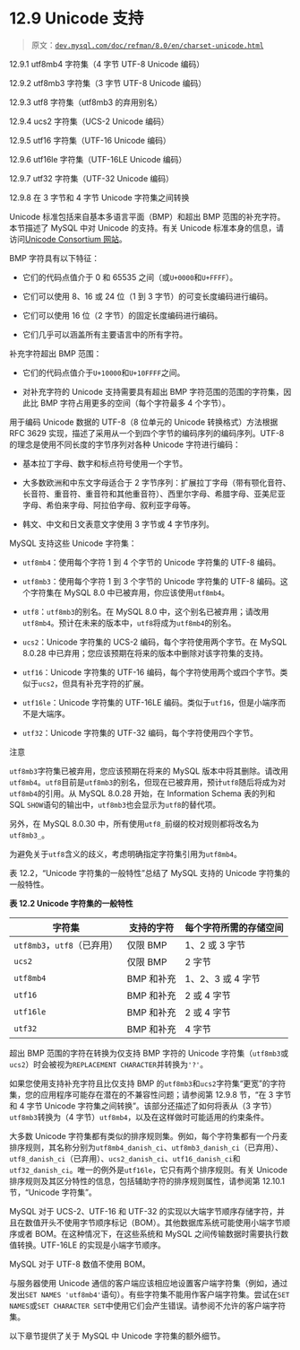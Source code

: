 # 12.9 Unicode 支持

> 原文：[`dev.mysql.com/doc/refman/8.0/en/charset-unicode.html`](https://dev.mysql.com/doc/refman/8.0/en/charset-unicode.html)

12.9.1 utf8mb4 字符集（4 字节 UTF-8 Unicode 编码）

12.9.2 utf8mb3 字符集（3 字节 UTF-8 Unicode 编码）

12.9.3 utf8 字符集（utf8mb3 的弃用别名）

12.9.4 ucs2 字符集（UCS-2 Unicode 编码）

12.9.5 utf16 字符集（UTF-16 Unicode 编码）

12.9.6 utf16le 字符集（UTF-16LE Unicode 编码）

12.9.7 utf32 字符集（UTF-32 Unicode 编码）

12.9.8 在 3 字节和 4 字节 Unicode 字符集之间转换

Unicode 标准包括来自基本多语言平面（BMP）和超出 BMP 范围的补充字符。本节描述了 MySQL 中对 Unicode 的支持。有关 Unicode 标准本身的信息，请访问[Unicode Consortium 网站](http://www.unicode.org/)。

BMP 字符具有以下特征：

+   它们的代码点值介于 0 和 65535 之间（或`U+0000`和`U+FFFF`）。

+   它们可以使用 8、16 或 24 位（1 到 3 字节）的可变长度编码进行编码。

+   它们可以使用 16 位（2 字节）的固定长度编码进行编码。

+   它们几乎可以涵盖所有主要语言中的所有字符。

补充字符超出 BMP 范围：

+   它们的代码点值介于`U+10000`和`U+10FFFF`之间。

+   对补充字符的 Unicode 支持需要具有超出 BMP 字符范围的范围的字符集，因此比 BMP 字符占用更多的空间（每个字符最多 4 个字节）。

用于编码 Unicode 数据的 UTF-8（8 位单元的 Unicode 转换格式）方法根据 RFC 3629 实现，描述了采用从一个到四个字节的编码序列的编码序列。UTF-8 的理念是使用不同长度的字节序列对各种 Unicode 字符进行编码：

+   基本拉丁字母、数字和标点符号使用一个字节。

+   大多数欧洲和中东文字母适合于 2 字节序列：扩展拉丁字母（带有颚化音符、长音符、重音符、重音符和其他重音符）、西里尔字母、希腊字母、亚美尼亚字母、希伯来字母、阿拉伯字母、叙利亚字母等。

+   韩文、中文和日文表意文字使用 3 字节或 4 字节序列。

MySQL 支持这些 Unicode 字符集：

+   `utf8mb4`：使用每个字符 1 到 4 个字节的 Unicode 字符集的 UTF-8 编码。

+   `utf8mb3`：使用每个字符 1 到 3 个字节的 Unicode 字符集的 UTF-8 编码。这个字符集在 MySQL 8.0 中已被弃用，你应该使用`utf8mb4`。

+   `utf8`：`utf8mb3`的别名。在 MySQL 8.0 中，这个别名已被弃用；请改用`utf8mb4`。预计在未来的版本中，`utf8`将成为`utf8mb4`的别名。

+   `ucs2`：Unicode 字符集的 UCS-2 编码，每个字符使用两个字节。在 MySQL 8.0.28 中已弃用；您应该预期在将来的版本中删除对该字符集的支持。

+   `utf16`：Unicode 字符集的 UTF-16 编码，每个字符使用两个或四个字节。类似于`ucs2`，但具有补充字符的扩展。

+   `utf16le`：Unicode 字符集的 UTF-16LE 编码。类似于`utf16`，但是小端序而不是大端序。

+   `utf32`：Unicode 字符集的 UTF-32 编码，每个字符使用四个字节。

注意

`utf8mb3`字符集已被弃用，您应该预期在将来的 MySQL 版本中将其删除。请改用`utf8mb4`。`utf8`目前是`utf8mb3`的别名，但现在已被弃用，预计`utf8`随后将成为对`utf8mb4`的引用。从 MySQL 8.0.28 开始，在 Information Schema 表的列和 SQL `SHOW`语句的输出中，`utf8mb3`也会显示为`utf8`的替代项。

另外，在 MySQL 8.0.30 中，所有使用`utf8_`前缀的校对规则都将改名为`utf8mb3_`。

为避免关于`utf8`含义的歧义，考虑明确指定字符集引用为`utf8mb4`。

表 12.2，“Unicode 字符集的一般特性”总结了 MySQL 支持的 Unicode 字符集的一般特性。

**表 12.2 Unicode 字符集的一般特性**

| 字符集 | 支持的字符 | 每个字符所需的存储空间 |
| --- | --- | --- |
| `utf8mb3`，`utf8`（已弃用） | 仅限 BMP | 1、2 或 3 字节 |
| `ucs2` | 仅限 BMP | 2 字节 |
| `utf8mb4` | BMP 和补充 | 1、2、3 或 4 字节 |
| `utf16` | BMP 和补充 | 2 或 4 字节 |
| `utf16le` | BMP 和补充 | 2 或 4 字节 |
| `utf32` | BMP 和补充 | 4 字节 |

超出 BMP 范围的字符在转换为仅支持 BMP 字符的 Unicode 字符集（`utf8mb3`或`ucs2`）时会被视为`REPLACEMENT CHARACTER`并转换为`'?'`。

如果您使用支持补充字符且比仅支持 BMP 的`utf8mb3`和`ucs2`字符集“更宽”的字符集，您的应用程序可能存在潜在的不兼容性问题；请参阅第 12.9.8 节，“在 3 字节和 4 字节 Unicode 字符集之间转换”。该部分还描述了如何将表从（3 字节）`utf8mb3`转换为（4 字节）`utf8mb4`，以及在这样做时可能适用的约束条件。

大多数 Unicode 字符集都有类似的排序规则集。例如，每个字符集都有一个丹麦排序规则，其名称分别为`utf8mb4_danish_ci`、`utf8mb3_danish_ci`（已弃用）、`utf8_danish_ci`（已弃用）、`ucs2_danish_ci`、`utf16_danish_ci`和`utf32_danish_ci`。唯一的例外是`utf16le`，它只有两个排序规则。有关 Unicode 排序规则及其区分特性的信息，包括辅助字符的排序规则属性，请参阅第 12.10.1 节，“Unicode 字符集”。

MySQL 对于 UCS-2、UTF-16 和 UTF-32 的实现以大端字节顺序存储字符，并且在数值开头不使用字节顺序标记（BOM）。其他数据库系统可能使用小端字节顺序或者 BOM。在这种情况下，在这些系统和 MySQL 之间传输数据时需要执行数值转换。UTF-16LE 的实现是小端字节顺序。

MySQL 对于 UTF-8 数值不使用 BOM。

与服务器使用 Unicode 通信的客户端应该相应地设置客户端字符集（例如，通过发出`SET NAMES 'utf8mb4'`语句）。有些字符集不能用作客户端字符集。尝试在`SET NAMES`或`SET CHARACTER SET`中使用它们会产生错误。请参阅不允许的客户端字符集。

以下章节提供了关于 MySQL 中 Unicode 字符集的额外细节。
